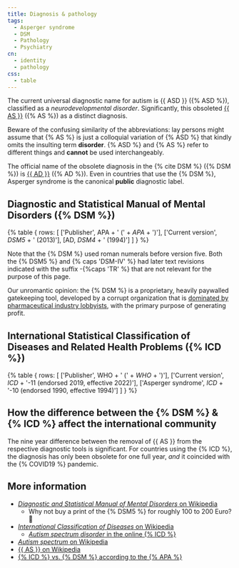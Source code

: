 ```yaml
---
title: Diagnosis & pathology
tags:
  - Asperger syndrome
  - DSM
  - Pathology
  - Psychiatry
cn:
  - identity
  - pathology
css:
  - table
---
```


The current universal diagnostic name for autism is {{ ASD }} ({% ASD %}), classified as a *neurodevelopmental disorder*. Significantly, this obsoleted 
[{{ AS }}](/asperger/) 
({% AS %}) as a distinct diagnosis. 

Beware of the confusing similarity of the abbreviations: lay persons might assume that {% AS %} is just a colloquial variation of {% ASD %} that kindly omits the insulting term **disorder**. {% ASD %} and {% AS %} refer to different things and **cannot** be used interchangeably.

The official name of the obsolete diagnosis in the {% cite DSM %} ({% DSM %}) is 
[{{ AD }}](/!/AD/) ({% AD %}). 
Even in countries that use the {% DSM %}, Asperger syndrome is the canonical **public** diagnostic label.

## Diagnostic and Statistical Manual of Mental Disorders ({% DSM %}) <!-- DSM -->

{% table {
  rows: [
    ['Publisher', APA + ' (' + _APA_ + ')'],
    ['Current version', _DSM5_ + ' (2013)'],
    [AD, _DSM4_ + ' (1994)']
  ]
} %}

Note that the {% DSM %} used roman numerals before version five. Both the {% DSM5 %} and {% caps 'DSM-IV' %} had later text revisions indicated with the suffix -{%caps 'TR' %} that are not relevant for the purpose of this page.

Our unromantic opinion: the {% DSM %} is a proprietary, heavily paywalled gatekeeping tool, developed by a corrupt organization that is 
[dominated by pharmaceutical industry lobbyists](https://en.wikipedia.org/wiki/American_Psychiatric_Association#Drug_company_ties), 
with the primary purpose of generating profit.

## International Statistical Classification of Diseases and Related Health Problems ({% ICD %}) <!-- ICD -->

{% table {
  rows: [
    ['Publisher', WHO + ' (' + _WHO_ + ')'],
    ['Current version', _ICD_ + '-11 (endorsed 2019, effective 2022)'],
    ['Asperger syndrome', _ICD_ + '-10 (endorsed 1990, effective 1994)']
  ]
} %}

## How the difference between the {% DSM %} & {% ICD %} affect the international community

The nine year difference between the removal of {{ AS }} from the respective diagnostic tools is significant. For countries using the {% ICD %}, the diagnosis has only been obsolete for one full year, *and* it coincided with the {% COVID19 %} pandemic.

## More information

- [*Diagnostic and Statistical Manual of Mental Disorders* on Wikipedia](https://en.wikipedia.org/wiki/Diagnostic_and_Statistical_Manual_of_Mental_Disorders)
    - Why not buy a print of the {% DSM5 %} for roughly 100 to 200 Euro? 💩
- [*International Classification of Diseases* on Wikipedia](https://en.wikipedia.org/wiki/International_Classification_of_Diseases)
    - [*Autism spectrum disorder* in the online {% ICD %}](https://icd.who.int/browse11/l-m/en#/http://id.who.int/icd/entity/437815624)
- [*Autism spectrum* on Wikipedia](https://en.wikipedia.org/wiki/Autism_spectrum)
- [{{ AS }} on Wikipedia](https://en.wikipedia.org/wiki/Asperger_syndrome)
- [{% ICD %} vs. {% DSM %} according to the {% APA %}](https://www.apa.org/monitor/2009/10/icd-dsm)
